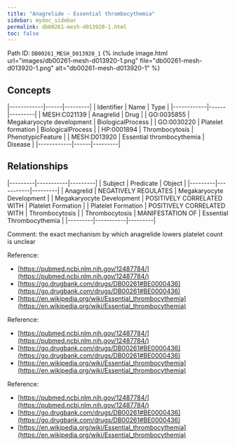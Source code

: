 ```yaml
---
title: "Anagrelide - Essential thrombocythemia"
sidebar: mydoc_sidebar
permalink: db00261-mesh-d013920-1.html
toc: false 
---
```



Path ID: `DB00261_MESH_D013920_1`
{% include image.html url="images/db00261-mesh-d013920-1.png" file="db00261-mesh-d013920-1.png" alt="db00261-mesh-d013920-1" %}

## Concepts

|------------|------|---------|
| Identifier | Name | Type    |
|------------|------|---------|
| MESH:C021139 | Anagrelid | Drug |
| GO:0035855 | Megakaryocyte development | BiologicalProcess |
| GO:0030220 | Platelet formation | BiologicalProcess |
| HP:0001894 | Thrombocytosis | PhenotypicFeature |
| MESH:D013920 | Essential thrombocythemia | Disease |
|------------|------|---------|

## Relationships

|---------|-----------|---------|
| Subject | Predicate | Object  |
|---------|-----------|---------|
| Anagrelid | NEGATIVELY REGULATES | Megakaryocyte Development |
| Megakaryocyte Development | POSITIVELY CORRELATED WITH | Platelet Formation |
| Platelet Formation | POSITIVELY CORRELATED WITH | Thrombocytosis |
| Thrombocytosis | MANIFESTATION OF | Essential Thrombocythemia |
|---------|-----------|---------|

Comment: the exact mechanism by which anagrelide lowers platelet count is unclear

Reference: 
  - [https://pubmed.ncbi.nlm.nih.gov/12487784/](https://pubmed.ncbi.nlm.nih.gov/12487784/)
  - [https://go.drugbank.com/drugs/DB00261#BE0000436](https://go.drugbank.com/drugs/DB00261#BE0000436)
  - [https://en.wikipedia.org/wiki/Essential_thrombocythemia](https://en.wikipedia.org/wiki/Essential_thrombocythemia)

Reference: 
  - [https://pubmed.ncbi.nlm.nih.gov/12487784/](https://pubmed.ncbi.nlm.nih.gov/12487784/)
  - [https://go.drugbank.com/drugs/DB00261#BE0000436](https://go.drugbank.com/drugs/DB00261#BE0000436)
  - [https://en.wikipedia.org/wiki/Essential_thrombocythemia](https://en.wikipedia.org/wiki/Essential_thrombocythemia)

Reference: 
  - [https://pubmed.ncbi.nlm.nih.gov/12487784/](https://pubmed.ncbi.nlm.nih.gov/12487784/)
  - [https://go.drugbank.com/drugs/DB00261#BE0000436](https://go.drugbank.com/drugs/DB00261#BE0000436)
  - [https://en.wikipedia.org/wiki/Essential_thrombocythemia](https://en.wikipedia.org/wiki/Essential_thrombocythemia)
